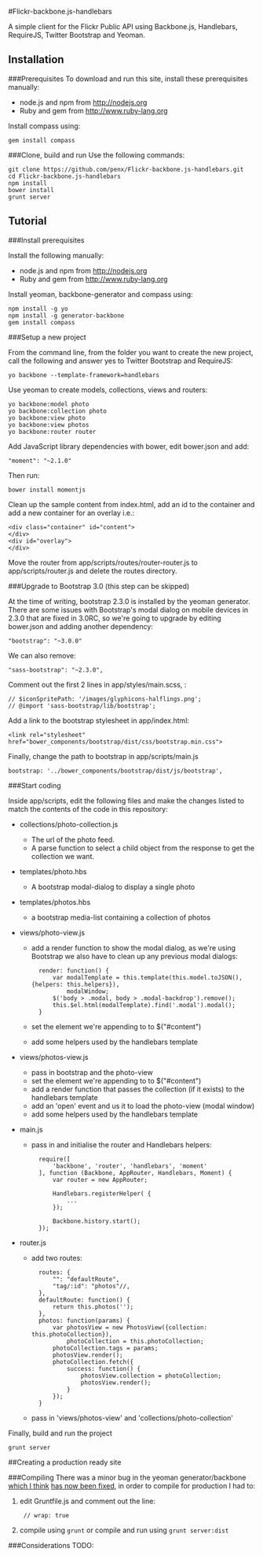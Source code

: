 #Flickr-backbone.js-handlebars

A simple client for the Flickr Public API using Backbone.js, Handlebars, RequireJS, Twitter Bootstrap and Yeoman.

## Installation

###Prerequisites
To download and run this site, install these prerequisites manually:

- node.js and npm from http://nodejs.org
- Ruby and gem from http://www.ruby-lang.org

Install compass using:

	gem install compass

###Clone, build and run
Use the following commands:

	git clone https://github.com/penx/Flickr-backbone.js-handlebars.git
	cd Flickr-backbone.js-handlebars
	npm install
	bower install
	grunt server

## Tutorial

###Install prerequisites

Install the following manually:

- node.js and npm from http://nodejs.org
- Ruby and gem from http://www.ruby-lang.org

Install yeoman, backbone-generator and compass using:

	npm install -g yo
	npm install -g generator-backbone
	gem install compass

###Setup a new project

From the command line, from the folder you want to create the new project, call the following and answer yes to Twitter Bootstrap and RequireJS:

	yo backbone --template-framework=handlebars

Use yeoman to create models, collections, views and routers:

	yo backbone:model photo
	yo backbone:collection photo
	yo backbone:view photo
	yo backbone:view photos
	yo backbone:router router

Add JavaScript library dependencies with bower, edit bower.json and add:

    "moment": "~2.1.0"

Then run:

	bower install momentjs

Clean up the sample content from index.html, add an id to the container and add a new container for an overlay i.e.:

	<div class="container" id="content">
	</div>
    <div id="overlay">
    </div>

Move the router from app/scripts/routes/router-router.js to app/scripts/router.js and delete the routes directory.


###Upgrade to Bootstrap 3.0
(this step can be skipped)

At the time of writing, bootstrap 2.3.0 is installed by the yeoman generator. There are some issues with Bootstrap's modal dialog on mobile devices in 2.3.0 that are fixed in 3.0RC, so we're going to upgrade by editing bower.json and adding another dependency:

    "bootstrap": "~3.0.0"

We can also remove:

    "sass-bootstrap": "~2.3.0",

Comment out the first 2 lines in app/styles/main.scss, :

	// $iconSpritePath: '/images/glyphicons-halflings.png';
	// @import 'sass-bootstrap/lib/bootstrap';

Add a link to the bootstrap stylesheet in app/index.html:

    <link rel="stylesheet" href="bower_components/bootstrap/dist/css/bootstrap.min.css">

Finally, change the path to bootstrap in app/scripts/main.js 

    bootstrap: '../bower_components/bootstrap/dist/js/bootstrap',


###Start coding

Inside app/scripts, edit the following files and make the changes listed to match the contents of the code in this repository:

* collections/photo-collection.js

	- The url of the photo feed.
	- A parse function to select a child object from the response to get the collection we want.

* templates/photo.hbs

	- A bootstrap modal-dialog to display a single photo

* templates/photos.hbs

	- a bootstrap media-list containing a collection of photos

* views/photo-view.js

	- add a render function to show the modal dialog, as we're using Bootstrap we also have to clean up any previous modal dialogs:

			render: function() {
	        	var modalTemplate = this.template(this.model.toJSON(), {helpers: this.helpers}),
		        	modalWindow;
		        $('body > .modal, body > .modal-backdrop').remove();
	        	this.$el.html(modalTemplate).find('.modal').modal();
	        }

	- set the element we're appending to to $("#content")
	- add some helpers used by the handlebars template 

* views/photos-view.js

	- pass in bootstrap and the photo-view
	- set the element we're appending to to $("#content")
	- add a render function that passes the collection (if it exists) to the handlebars template
	- add an 'open' event and us it to load the photo-view (modal window)
	- add some helpers used by the handlebars template 

* main.js

	- pass in and initialise the router and Handlebars helpers:

			require([
			    'backbone', 'router', 'handlebars', 'moment'
			], function (Backbone, AppRouter, Handlebars, Moment) {
			    var router = new AppRouter;

			    Handlebars.registerHelper( {
			    	...
			    });

			    Backbone.history.start();
			});

* router.js
	- add two routes:

			routes: {
			    "": "defaultRoute",
			    "tag/:id": "photos"//,
			},
			defaultRoute: function() {
			    return this.photos('');
			},
			photos: function(params) {
			    var photosView = new PhotosView({collection: this.photoCollection}),
			        photoCollection = this.photoCollection;
			    photoCollection.tags = params;
	            photosView.render();
			    photoCollection.fetch({
			        success: function() {
			            photosView.collection = photoCollection;
			            photosView.render();
			        }
			    });
			}

    - pass in 'views/photos-view' and 'collections/photo-collection'

Finally, build and run the project

	grunt server

##Creating a production ready site

###Compiling
There was a minor bug in the yeoman generator/backbone [which I think](https://github.com/yeoman/generator-backbone/issues/112) [has now been fixed](https://github.com/yeoman/generator-backbone/commit/2d962e711f8a390a429ddbf224902dfd454eb195), in order to compile for production I had to:

1. edit Gruntfile.js and comment out the line:

		// wrap: true

2. compile using `grunt` or compile and run using `grunt server:dist`


###Considerations
TODO: